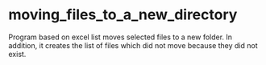 # moving_files_to_a_new_directory
Program based on excel list moves selected files to a new folder. In addition, it creates the list of files which did not move because they did not exist. 

